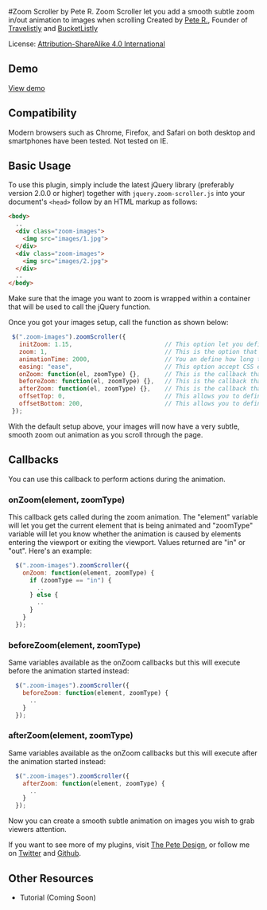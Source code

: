 #Zoom Scroller by Pete R.
Zoom Scroller let you add a smooth subtle zoom in/out animation to images when scrolling
Created by [Pete R.](http://www.thepetedesign.com), Founder of [Travelistly](http://www.travelistly.com) and [BucketListly](http://www.bucketlistly.com)

License: [Attribution-ShareAlike 4.0 International](http://creativecommons.org/licenses/by-sa/4.0/deed.en_US)



## Demo
[View demo](http://peachananr.github.io/zoom-scroller/demo/zoom-scroller_demo.html)

## Compatibility
Modern browsers such as Chrome, Firefox, and Safari on both desktop and smartphones have been tested. Not tested on IE.

## Basic Usage
To use this plugin, simply include the latest jQuery library (preferably version 2.0.0 or higher) together with `jquery.zoom-scroller.js` into your document's `<head>` follow by an HTML markup as follows:

````html
<body>
  ..
  <div class="zoom-images">
    <img src="images/1.jpg">
  </div>
  <div class="zoom-images">
    <img src="images/2.jpg">
  </div>
  ..
</body>

````
Make sure that the image you want to zoom is wrapped within a container that will be used to call the jQuery function.

Once you got your images setup, call the function as shown below:

````javascript
 $(".zoom-images").zoomScroller({
   initZoom: 1.15,                          // This option let you define the initial scale of the image before it starts animating. 1 is normal size. Increase/decrease this value by decimal points to get the zoom you want. (2 is equivalent to 200% width x height). The default value is 1.15.
   zoom: 1,                                 // This is the option that determine whether to zoom in or out when animating. If you want to zoom in, make sure this value is more than initZoom. If not, then this value must be lower than initZoom. The default value is 1.
   animationTime: 2000,                     // You an define how long the animation will take place here. The option accept milliseconds. The default value is 2000.
   easing: "ease",                          // This option accept CSS easing options. This allows you to control the easing of the zoom. The default value is "ease".
   onZoom: function(el, zoomType) {},       // This is the callback that will let you execute any function during the animation. The default value is null.
   beforeZoom: function(el, zoomType) {},   // This is the callback that will let you execute any function before the animation. The default value is null.
   afterZoom: function(el, zoomType) {},    // This is the callback that will let you execute any function after the animation. The default value is null.
   offsetTop: 0,                            // This allows you to define the top offset before the animation is initiated. The default value 0 so the animation will initiate right when 1 pixel of the element appears from the top of the viewport.
   offsetBottom: 200,                       // This allows you to define the bottom offset before the animation is initiated. The default value 200 so the animation will initiate only when at least 200 pixels of the element are visible from the bottom of the viewport.
 });
````
With the default setup above, your images will now have a very subtle, smooth zoom out animation as you scroll through the page.

## Callbacks
You can use this callback to perform actions during the animation.

### onZoom(element, zoomType)
This callback gets called during the zoom animation. The "element" variable will let you get the current element that is being animated and "zoomType" variable will let you know whether the animation is caused by elements entering the viewport or exiting the viewport. Values returned are "in" or "out". Here's an example:

````javascript
  $(".zoom-images").zoomScroller({
    onZoom: function(element, zoomType) {
      if (zoomType == "in") {
        ..
      } else {
        ..
      }
    }
  });
````

### beforeZoom(element, zoomType)
Same variables available as the onZoom callbacks but this will execute before the animation started instead:

````javascript
  $(".zoom-images").zoomScroller({
    beforeZoom: function(element, zoomType) {
      ..
    }
  });
````

### afterZoom(element, zoomType)
Same variables available as the onZoom callbacks but this will execute after the animation started instead:

````javascript
  $(".zoom-images").zoomScroller({
    afterZoom: function(element, zoomType) {
      ..
    }
  });
````

Now you can create a smooth subtle animation on images you wish to grab viewers attention.

If you want to see more of my plugins, visit [The Pete Design](http://www.thepetedesign.com/#plugins), or follow me on [Twitter](http://www.twitter.com/peachananr) and [Github](http://www.github.com/peachananr).

## Other Resources
- Tutorial (Coming Soon)
